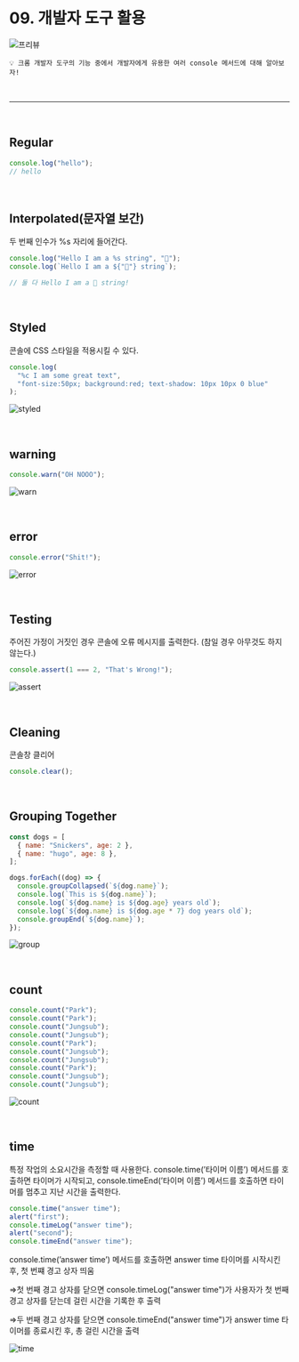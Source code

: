 # 09. 개발자 도구 활용

![프리뷰](https://user-images.githubusercontent.com/87363422/156248539-44ff7c01-534e-454a-93d7-91859e913b6d.png)

```
💡 크롬 개발자 도구의 기능 중에서 개발자에게 유용한 여러 console 메서드에 대해 알아보자!
```

<br/>

---

<br/>

## **Regular**

```jsx
console.log("hello");
// hello
```

<br/>

## **Interpolated(문자열 보간)**

두 번째 인수가 %s 자리에 들어간다.

```jsx
console.log("Hello I am a %s string", "💩");
console.log(`Hello I am a ${"💩"} string`);

// 둘 다 Hello I am a 💩 string!
```

<br/>

## **Styled**

콘솔에 CSS 스타일을 적용시킬 수 있다.

```jsx
console.log(
  "%c I am some great text",
  "font-size:50px; background:red; text-shadow: 10px 10px 0 blue"
);
```

![styled](https://user-images.githubusercontent.com/87363422/156248562-934bb5e1-80e2-4905-bffd-b82b33d0a64f.png)

<br/>

## **warning**

```jsx
console.warn("OH NOOO");
```

![warn](https://user-images.githubusercontent.com/87363422/156248566-bfcf69bf-adf7-4f99-bf21-df84e0933c06.png)

<br/>

## **error**

```jsx
console.error("Shit!");
```

![error](https://user-images.githubusercontent.com/87363422/156248560-5a122ef6-88cb-452d-9aef-21479cee420a.png)

<br/>

## **Testing**

주어진 가정이 거짓인 경우 콘솔에 오류 메시지를 출력한다. (참일 경우 아무것도 하지 않는다.)

```jsx
console.assert(1 === 2, "That's Wrong!");
```

![assert](https://user-images.githubusercontent.com/87363422/156248556-6463b0fa-665c-49e2-9c2b-61fc204d0597.png)

<br/>

## **Cleaning**

콘솔창 클리어

```jsx
console.clear();
```

<br/>

## **Grouping Together**

```jsx
const dogs = [
  { name: "Snickers", age: 2 },
  { name: "hugo", age: 8 },
];

dogs.forEach((dog) => {
  console.groupCollapsed(`${dog.name}`);
  console.log(`This is ${dog.name}`);
  console.log(`${dog.name} is ${dog.age} years old`);
  console.log(`${dog.name} is ${dog.age * 7} dog years old`);
  console.groupEnd(`${dog.name}`);
});
```

![group](https://user-images.githubusercontent.com/87363422/156248561-55ef0e21-db9f-4f89-a952-0d12c56f09c6.png)

<br/>

## **count**

```jsx
console.count("Park");
console.count("Park");
console.count("Jungsub");
console.count("Jungsub");
console.count("Park");
console.count("Jungsub");
console.count("Jungsub");
console.count("Park");
console.count("Jungsub");
console.count("Jungsub");
```

![count](https://user-images.githubusercontent.com/87363422/156248557-37152c43-8b72-4539-ad8d-472fe7dc73c1.png)

<br/>

## **time**

특정 작업의 소요시간을 측정할 때 사용한다.
console.time(’타이머 이름’) 메서드를 호출하면 타이머가 시작되고,
console.timeEnd(’타이머 이름’) 메서드를 호출하면 타이머를 멈추고 지난 시간을 출력한다.

```jsx
console.time("answer time");
alert("first");
console.timeLog("answer time");
alert("second");
console.timeEnd("answer time");
```

console.time(’answer time’) 메서드를 호출하면 answer time 타이머를 시작시킨 후, 첫 번쨰 경고 상자 띄움

⇒첫 번째 경고 상자를 닫으면
console.timeLog("answer time")가 사용자가 첫 번째 경고 상자를 닫는데 걸린 시간을 기록한 후 출력

⇒두 번째 경고 상자를 닫으면
console.timeEnd("answer time")가 answer time 타이머를 종료시킨 후, 총 걸린 시간을 출력

![time](https://user-images.githubusercontent.com/87363422/156248564-58c2e99c-217c-430e-b7a8-2107c57de4e9.png)
